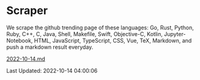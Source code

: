 # Scraper

We scrape the github trending page of these languages: Go, Rust, Python, Ruby, C++, C, Java, Shell, Makefile, Swift, Objective-C, Kotlin, Jupyter-Notebook, HTML, JavaScript, TypeScript, CSS, Vue, TeX, Markdown, and push a markdown result everyday.

[2022-10-14.md](https://github.com/yangwenmai/github-trending-backup/blob/master/2022-10-14.md)

Last Updated: 2022-10-14 04:00:06